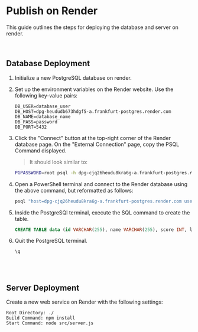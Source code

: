 # Publish on Render

This guide outlines the steps for deploying the database and server on render.

<br>


## Database Deployment

1. Initialize a new PostgreSQL database on render.

2. Set up the environment variables on the Render website. Use the following key-value pairs:
    ```env
    DB_USER=database_user
    DB_HOST=dpg-heududb673hdgf5-a.frankfurt-postgres.render.com
    DB_NAME=database_name
    DB_PASS=password
    DB_PORT=5432
    ```

3. Click the "Connect" button at the top-right corner of the Render database page. On the "External Connection" page, copy the PSQL Command displayed.
    > It should look similar to:  
    ```bash
    PGPASSWORD=root psql -h dpg-cjq26heudu8kra6g-a.frankfurt-postgres.render.com -U database_user database_name
    ```

4. Open a PowerShell terminal and connect to the Render database using the above command, but reformatted as follows:
    ```bash
    psql "host=dpg-cjq26heudu8kra6g-a.frankfurt-postgres.render.com user=database_user dbname=database_name password=root"
    ```

5. Inside the PostgreSQl terminal, execute the SQL command to create the table.
    ```sql
    CREATE TABLE data (id VARCHAR(255), name VARCHAR(255), score INT, language VARCHAR(255));
    ```

6. Quit the PostgreSQL terminal.
    ```bash
    \q
    ```

<br>
<br>



## Server Deployment

Create a new web service on Render with the following settings:  
```plaintext
Root Directory: ./
Build Command: npm install
Start Command: node src/server.js
```